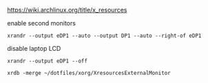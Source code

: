 
https://wiki.archlinux.org/title/x_resources


enable second monitors
```
xrandr --output eDP1 --auto --output DP1 --auto --right-of eDP1
```

disable laptop LCD
```
xrandr --output eDP1 --off
```


```
xrdb -merge ~/dotfiles/xorg/XresourcesExternalMonitor
```

